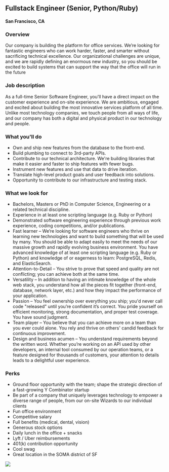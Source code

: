 ## Fullstack Engineer (Senior, Python/Ruby)
#### San Francisco, CA

### Overview
Our company is building the platform for office services. We’re looking for fantastic engineers who can work harder, faster, and smarter without sacrificing technical excellence. Our organizational challenges are unique, and we are rapidly defining an enormous new industry, so you should be excited to build systems that can support the way that the office will run in the future

### Job description
As a full-time Senior Software Engineer, you'll have a direct impact on the customer experience and on-site experience. We are ambitious, engaged and excited about building the most innovative services platform of all time. Unlike most technology companies, we touch people from all ways of life, and our company has both a digital and physical product in our technology and people.

### What you'll do
+ Own and ship new features from the database to the front-end.
+ Build plumbing to connect to 3rd-party APIs.
+ Contribute to our technical architecture.  We're building libraries that make it easier and faster to ship features with fewer bugs.
+ Instrument new features and use that data to drive iteration.
+ Translate high-level product goals and user feedback into solutions.
+ Opportunity to contribute to our infrastructure and testing stack.

### What we look for
+ Bachelors, Masters or PhD in Computer Science, Engineering or a related technical discipline.
+ Experience in at least one scripting language (e.g. Ruby or Python) 
+ Demonstrated software engineering experience through previous work experience, coding competitions, and/or publications.
+ Fast learner – We’re looking for software engineers who thrive on learning new technologies and want to build something that will be used by many. You should be able to adapt easily to meet the needs of our massive growth and rapidly evolving business environment. You have advanced knowledge of at least one scripting language (e.g. Ruby or Python) and knowledge of or eagerness to learn: PostgreSQL, Redis, and ElasticSearch.
+ Attention-to-Detail – You strive to prove that speed and quality are not conflicting; you can achieve both at the same time.
+ Versatility – In addition to having an intimate knowledge of the whole web stack, you understand how all the pieces fit together (front-end, database, network layer, etc.) and how they impact the performance of your application.
+ Passion – You feel ownership over everything you ship; you'd never call code "released" until you’re confident it’s correct. You pride yourself on efficient monitoring, strong documentation, and proper test coverage. You have sound judgment.
+ Team player – You believe that you can achieve more on a team than you ever could alone. You rely and thrive on others' candid feedback for continuous improvement.
+ Design and business acumen – You understand requirements beyond the written word. Whether you’re working on an API used by other developers, an internal tool consumed by our operation teams, or a feature designed for thousands of customers, your attention to details leads to a delightful user experience.

### Perks
+ Ground floor opportunity with the team; shape the strategic direction of a fast-growing Y Combinator startup 
+ Be part of a company that uniquely leverages technology to empower a diverse range of people, from our on-site Wizards to our individual clients 
+ Fun office environment 
+ Competitive salary 
+ Full benefits (medical, dental, vision) 
+ Generous stock options 
+ Daily lunch in the office + snacks 
+ Lyft / Uber reimbursements 
+ 401(k) contribution opportunity 
+ Cool swag 
+ Great location in the SOMA district of SF


[<img src='https://dabuttonfactory.com/button.png?t=Apply&f=Calibri-Bold&ts=24&tc=fff&tshs=1&tshc=000&hp=20&vp=8&c=5&bgt=gradient&bgc=3d85c6&ebgc=073763'>](https://letsrockit.co/users/auth/github?interested=true&job_id=rwrlbg-fullstack-engineer-senior-ruby-python)

